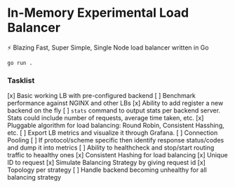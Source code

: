 In-Memory Experimental Load Balancer
===

⚡️ Blazing Fast, Super Simple, Single Node load balancer written in Go


```
go run .
```

### Tasklist

 [x] Basic working LB with pre-configured backend
 [ ] Benchmark performance against NGINX and other LBs
 [x] Ability to add register a new backend on the fly
 [ ] `stats` command to output stats per backend server. Stats could include number of requests, average time taken, etc.
 [x] Pluggable algorithm for load balancing: Round Robin, Consistent Hasshing, etc.
 [ ] Export LB metrics and visualize it through Grafana.
 [ ] Connection Pooling
 [ ] If protocol/scheme specific then identify response status/codes and dump it into metrics
 [ ] Ability to healthcheck and stop/start routing traffic to heaalthy ones
 [x] Consistent Hashing for load balancing
 [x] Unique ID to request
 [x] Simulate Balancing Strategy by giving request id
 [x] Topology per strategy
 [ ] Handle backend becoming unhealthy for all balancing strategy
